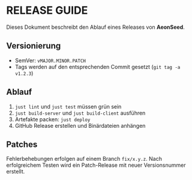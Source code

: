 # RELEASE GUIDE

Dieses Dokument beschreibt den Ablauf eines Releases von **AeonSeed**.

## Versionierung

* SemVer: `vMAJOR.MINOR.PATCH`
* Tags werden auf den entsprechenden Commit gesetzt (`git tag -a v1.2.3`)

## Ablauf

1. `just lint` und `just test` müssen grün sein
2. `just build-server` und `just build-client` ausführen
3. Artefakte packen: `just deploy`
4. GitHub Release erstellen und Binärdateien anhängen

## Patches

Fehlerbehebungen erfolgen auf einem Branch `fix/x.y.z`. Nach erfolgreichem Testen wird ein Patch-Release mit neuer Versionsnummer erstellt.

